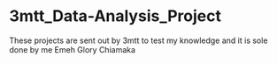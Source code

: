 # 3mtt_Data-Analysis_Project
These projects are sent out by 3mtt to test my knowledge and it is sole done by me Emeh Glory Chiamaka
